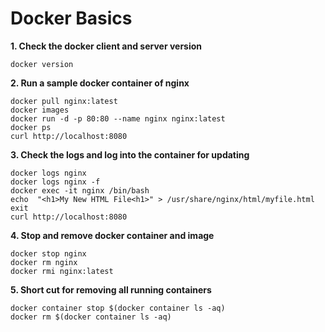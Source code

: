 # Docker Basics
**1. Check the docker client and server version**

	docker version 

**2. Run a sample docker container of nginx**

    docker pull nginx:latest
    docker images
    docker run -d -p 80:80 --name nginx nginx:latest
    docker ps
    curl http://localhost:8080

**3. Check the logs and log into the container for updating**

    docker logs nginx
    docker logs nginx -f
    docker exec -it nginx /bin/bash
    echo  "<h1>My New HTML File<h1>" > /usr/share/nginx/html/myfile.html
    exit
    curl http://localhost:8080

**4. Stop and remove docker container and image**

    docker stop nginx
    docker rm nginx
    docker rmi nginx:latest

**5. Short cut for removing all running containers**

    docker container stop $(docker container ls -aq)
    docker rm $(docker container ls -aq)    

